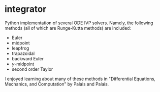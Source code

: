 # integrator

Python implementation of several ODE IVP solvers.  Namely, the following methods (all of which are Runge-Kutta methods) are included:
- Euler
- midpoint
- leapfrog 
- trapazoidal
- backward Euler
- $y$-midpoint
- second order Taylor

I enjoyed learning about many of these methods in "Differential Equations, Mechanics, and Computation" by Palais and Palais.  
